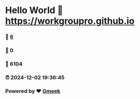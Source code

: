# Hello World  :link: https://workgroupro.github.io 
### :page_facing_up: [6](https://workgroupro.github.io/tag.html) 
### :speech_balloon: 0 
### :hibiscus: 6104 
### :alarm_clock: 2024-12-02 19:36:45 
### Powered by :heart: [Gmeek](https://github.com/Meekdai/Gmeek)
